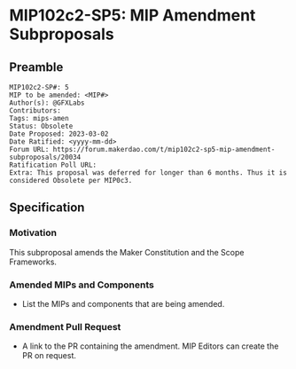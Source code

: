 # MIP102c2-SP5: MIP Amendment Subproposals

## Preamble

```
MIP102c2-SP#: 5
MIP to be amended: <MIP#>
Author(s): @GFXLabs
Contributors:
Tags: mips-amen
Status: Obsolete
Date Proposed: 2023-03-02
Date Ratified: <yyyy-mm-dd>
Forum URL: https://forum.makerdao.com/t/mip102c2-sp5-mip-amendment-subproposals/20034
Ratification Poll URL:
Extra: This proposal was deferred for longer than 6 months. Thus it is considered Obsolete per MIP0c3.
```
## Specification

### Motivation

This subproposal amends the Maker Constitution and the Scope Frameworks.

### Amended MIPs and Components

- List the MIPs and components that are being amended.

### Amendment Pull Request

- A link to the PR containing the amendment. MIP Editors can create the PR on request.
